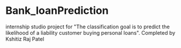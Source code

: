 # Bank_loanPrediction
internship studio project for "The classification goal is to predict the likelihood of a liability customer buying personal loans".
Completed by Kshitiz Raj Patel
